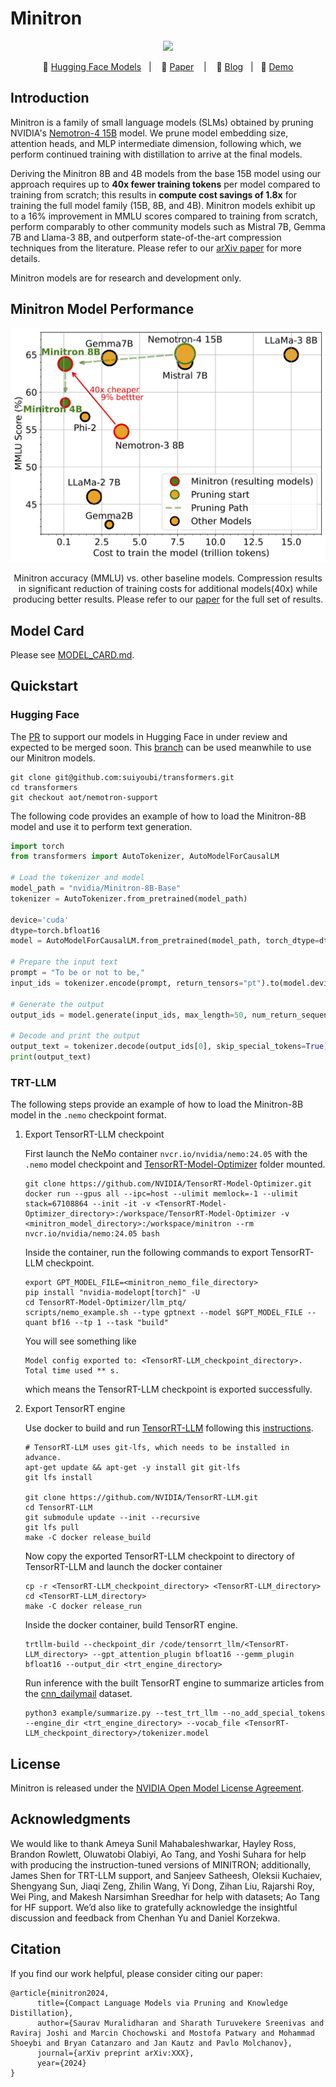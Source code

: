 # Minitron

<p align="center">
<img src="https://www.sauravm.com/assets/img/minitron.png"  width="256">
</p>
<p align="center">
        🤗 <a href="https://huggingface.co/nvidia">Hugging Face Models</a>&nbsp&nbsp | &nbsp&nbsp 📄 <a href="">Paper</a> &nbsp&nbsp | &nbsp&nbsp 📜 <a href="">Blog</a> &nbsp | &nbsp 💬 <a href="">Demo</a>
</p>


## Introduction

Minitron is a family of small language models (SLMs) obtained by pruning NVIDIA's [Nemotron-4 15B](https://arxiv.org/abs/2402.16819) model. We prune model embedding size, attention heads, and MLP intermediate dimension, following which, we perform continued training with distillation to arrive at the final models.

Deriving the Minitron 8B and 4B models from the base 15B model using our approach requires up to **40x fewer training tokens** per model compared to training from scratch; this results in **compute cost savings of 1.8x** for training the full model family (15B, 8B, and 4B). Minitron models exhibit up to a 16% improvement in MMLU scores compared to training from scratch, perform comparably to other community models such as Mistral 7B, Gemma 7B and Llama-3 8B, and outperform state-of-the-art compression techniques from the literature. Please refer to our [arXiv paper]() for more details.

Minitron models are for research and development only.

## Minitron Model Performance

<p align="center">
  <img src="images/minitron.png" alt="Minitron accuracy" width="512"/>
  <p align="center">Minitron accuracy (MMLU) vs. other baseline models. Compression results in significant reduction of training costs for additional models(40x) while producing better results. Please refer to our <a href="">paper</a> for the full set of results.</p>
</p>

## Model Card
Please see [MODEL_CARD.md](MODEL_CARD.md).

## Quickstart

### Hugging Face

The [PR](https://github.com/huggingface/transformers/pull/31699) to support our models in Hugging Face in under review and expected to be merged soon. This [branch](https://github.com/suiyoubi/transformers/tree/aot/nemotron-support) can be used meanwhile to use our Minitron models.

```
git clone git@github.com:suiyoubi/transformers.git
cd transformers
git checkout aot/nemotron-support
```
The following code provides an example of how to load the Minitron-8B model and use it to perform text generation.

```python
import torch
from transformers import AutoTokenizer, AutoModelForCausalLM

# Load the tokenizer and model
model_path = "nvidia/Minitron-8B-Base"
tokenizer = AutoTokenizer.from_pretrained(model_path)

device='cuda'
dtype=torch.bfloat16
model = AutoModelForCausalLM.from_pretrained(model_path, torch_dtype=dtype, device_map=device)

# Prepare the input text
prompt = "To be or not to be,"
input_ids = tokenizer.encode(prompt, return_tensors="pt").to(model.device)

# Generate the output
output_ids = model.generate(input_ids, max_length=50, num_return_sequences=1)

# Decode and print the output
output_text = tokenizer.decode(output_ids[0], skip_special_tokens=True)
print(output_text)
```

### TRT-LLM

The following steps provide an example of how to load the Minitron-8B model in the `.nemo` checkpoint format.

1. Export TensorRT-LLM checkpoint

    First launch the NeMo container `nvcr.io/nvidia/nemo:24.05` with the `.nemo` model checkpoint and [TensorRT-Model-Optimizer](https://github.com/NVIDIA/TensorRT-Model-Optimizer) folder mounted.

    ```
    git clone https://github.com/NVIDIA/TensorRT-Model-Optimizer.git
    docker run --gpus all --ipc=host --ulimit memlock=-1 --ulimit stack=67108864 --init -it -v <TensorRT-Model-Optimizer_directory>:/workspace/TensorRT-Model-Optimizer -v <minitron_model_directory>:/workspace/minitron --rm nvcr.io/nvidia/nemo:24.05 bash
    ```

    Inside the container, run the following commands to export TensorRT-LLM checkpoint.
    ```
    export GPT_MODEL_FILE=<minitron_nemo_file_directory>
    pip install "nvidia-modelopt[torch]" -U
    cd TensorRT-Model-Optimizer/llm_ptq/
    scripts/nemo_example.sh --type gptnext --model $GPT_MODEL_FILE --quant bf16 --tp 1 --task "build"
    ```

    You will see something like

    ```
    Model config exported to: <TensorRT-LLM_checkpoint_directory>. Total time used ** s.
    ```

    which means the TensorRT-LLM checkpoint is exported successfully.

2. Export TensorRT engine

    Use docker to build and run [TensorRT-LLM](https://github.com/NVIDIA/TensorRT-LLM) following this [instructions](https://nvidia.github.io/TensorRT-LLM/installation/build-from-source-linux.html).
    
    ```
    # TensorRT-LLM uses git-lfs, which needs to be installed in advance.
    apt-get update && apt-get -y install git git-lfs
    git lfs install

    git clone https://github.com/NVIDIA/TensorRT-LLM.git
    cd TensorRT-LLM
    git submodule update --init --recursive
    git lfs pull
    make -C docker release_build
    ```
    
    Now copy the exported TensorRT-LLM checkpoint to directory of TensorRT-LLM and launch the docker container
    
    ```
    cp -r <TensorRT-LLM_checkpoint_directory> <TensorRT-LLM_directory>
    cd <TensorRT-LLM_directory>
    make -C docker release_run
    ```

    Inside the docker container, build TensorRT engine.

    ```
    trtllm-build --checkpoint_dir /code/tensorrt_llm/<TensorRT-LLM_directory> --gpt_attention_plugin bfloat16 --gemm_plugin bfloat16 --output_dir <trt_engine_directory>
    ```

    Run inference with the built TensorRT engine to summarize articles from the [cnn_dailymail](https://huggingface.co/datasets/abisee/cnn_dailymail) dataset.

    ```
    python3 example/summarize.py --test_trt_llm --no_add_special_tokens --engine_dir <trt_engine_directory> --vocab_file <TensorRT-LLM_checkpoint_directory>/tokenizer.model
    ```



## License

Minitron is released under the [NVIDIA Open Model License Agreement](https://developer.download.nvidia.com/licenses/nvidia-open-model-license-agreement-june-2024.pdf).


## Acknowledgments

We would like to thank Ameya Sunil Mahabaleshwarkar, Hayley Ross, Brandon Rowlett, Oluwatobi
Olabiyi, Ao Tang, and Yoshi Suhara for help with producing the instruction-tuned versions of
MINITRON; additionally, James Shen for TRT-LLM support, and Sanjeev Satheesh, Oleksii Kuchaiev,
Shengyang Sun, Jiaqi Zeng, Zhilin Wang, Yi Dong, Zihan Liu, Rajarshi Roy, Wei Ping, and Makesh
Narsimhan Sreedhar for help with datasets; Ao Tang for HF support. We’d also like to gratefully acknowledge the insightful
discussion and feedback from Chenhan Yu and Daniel Korzekwa.

## Citation

If you find our work helpful, please consider citing our paper:
```
@article{minitron2024,
      title={Compact Language Models via Pruning and Knowledge Distillation}, 
      author={Saurav Muralidharan and Sharath Turuvekere Sreenivas and Raviraj Joshi and Marcin Chochowski and Mostofa Patwary and Mohammad Shoeybi and Bryan Catanzaro and Jan Kautz and Pavlo Molchanov},
      journal={arXiv preprint arXiv:XXX},
      year={2024}
}
```
